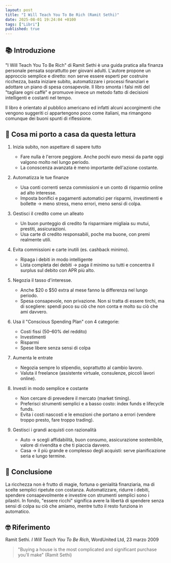 ```yaml
---
layout: post
title: "I Will Teach You To Be Rich (Ramit Sethi)"
date: 2025-08-01 19:24:04 +0100
tags: ["Libri"]
published: true
---
```


## 📚 Introduzione

"I Will Teach You To Be Rich" di Ramit Sethi è una guida pratica alla finanza personale pensata soprattutto per giovani adulti. L'autore propone un approccio semplice e diretto: non serve essere esperti per costruire ricchezza, basta iniziare subito, automatizzare i processi finanziari e adottare un piano di spesa consapevole.
Il libro smonta i falsi miti del "tagliare ogni caffè" e promuove invece un metodo fatto di decisioni intelligenti e costanti nel tempo.

Il libro è orientato al pubblico americano ed infatti alcuni accorgimenti che vengono suggeriti ci appartengono poco come italiani, ma rimangono comunque dei buoni spunti di riflessione.

## 🚀 Cosa mi porto a casa da questa lettura

1. Inizia subito, non aspettare di sapere tutto
    - Fare nulla è l'errore peggiore. Anche pochi euro messi da parte oggi valgono molto nel lungo periodo.
    - La conoscenza avanzata è meno importante dell'azione costante.

2. Automatizza le tue finanze
    - Usa conti correnti senza commissioni e un conto di risparmio online ad alto interesse.
    - Imposta bonifici e pagamenti automatici per risparmi, investimenti e bollette → meno stress, meno errori, meno sensi di colpa.

3. Gestisci il credito come un alleato
    - Un buon punteggio di credito fa risparmiare migliaia su mutui, prestiti, assicurazioni.
    - Usa carte di credito responsabili, poche ma buone, con premi realmente utili.

4. Evita commissioni e carte inutili (es. cashback minimo).
    - Ripaga i debiti in modo intelligente
    - Lista completa dei debiti → paga il minimo su tutti e concentra il surplus sul debito con APR più alto.

5. Negozia il tasso d'interesse.
    - Anche $20 o $50 extra al mese fanno la differenza nel lungo periodo.
    - Spesa consapevole, non privazione. Non si tratta di essere tirchi, ma di scegliere: spendi poco su ciò che non conta e molto su ciò che ami davvero.

6. Usa il "Conscious Spending Plan" con 4 categorie:
    - Costi fissi (50–60% del reddito)
    - Investimenti
    - Risparmi
    - Spese libere senza sensi di colpa

7. Aumenta le entrate
    - Negozia sempre lo stipendio, soprattutto al cambio lavoro.
    - Valuta il freelance (assistente virtuale, consulenze, piccoli lavori online).

8. Investi in modo semplice e costante
    - Non cercare di prevedere il mercato (market timing).
    - Preferisci strumenti semplici e a basso costo: index funds e lifecycle funds.
    - Evita i costi nascosti e le emozioni che portano a errori (vendere troppo presto, fare troppo trading).

9. Gestisci i grandi acquisti con razionalità
    - Auto → scegli affidabilità, buon consumo, assicurazione sostenibile, valore di rivendita e che ti piaccia davvero.
    - Casa → il più grande e complesso degli acquisti: serve pianificazione seria e lungo termine.

## 🍷 Conclusione

La ricchezza non è frutto di magie, fortuna o genialità finanziaria, ma di scelte semplici ripetute con costanza. Automatizzare, ridurre i debiti, spendere consapevolmente e investire con strumenti semplici sono i pilastri.
In fondo, "essere ricchi" significa avere la libertà di spendere senza sensi di colpa su ciò che amiamo, mentre tutto il resto funziona in automatico.

## 🤓 Riferimento

Ramit Sethi. _I Will Teach You To Be Rich_, WordUnited Ltd, 23 marzo 2009

> "Buying a house is the most complicated and significant purchase you’ll make" (Ramit Sethi)
